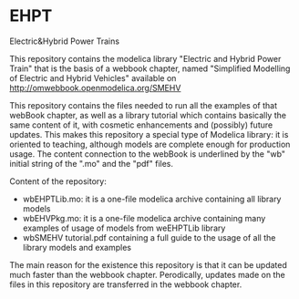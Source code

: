 # EHPT
Electric&amp;Hybrid Power Trains

This repository contains the modelica library "Electric and Hybrid Power Train" that is the basis of a webbook chapter, named "Simplified Modelling of Electric and Hybrid Vehicles" available on 
http://omwebbook.openmodelica.org/SMEHV

This repository contains  the files needed to run all the examples of that webBook chapter, as well as a library tutorial which contains basically the same content of it, with cosmetic enhancements and (possibly) future updates. 
This makes this repository a special type of Modelica library: it is oriented to teaching, although models are complete enough for production usage. The content connection to the webBook is underlined by the "wb" initial string of the ".mo" and the "pdf" files.

Content of the repository:
- wbEHPTLib.mo: it is a one-file modelica archive containing all library models
- wbEHVPkg.mo: it is a one-file modelica archive containing many examples of usage of models from weEHPTLib library
- wbSMEHV tutorial.pdf containing a full guide to the usage of all the library models and examples 

The main reason for the existence  this repository is that it can be updated much faster than the webbook chapter. 
Perodically, updates made on the files in this repository are transferred in the webbook chapter.
